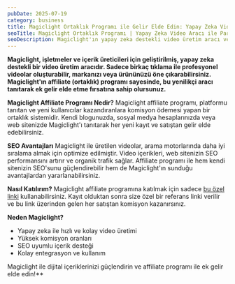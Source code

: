 ```yaml
---
pubDate: 2025-07-19
category: business
title: Magiclight Ortaklık Programı ile Gelir Elde Edin: Yapay Zeka Video Üretiminde Yeni Dönem
seoTitle: Magiclight Ortaklık Programı | Yapay Zeka Video Aracı ile Para Kazanma
seoDescription: Magiclight'ın yapay zeka destekli video üretim aracı ve affiliate programı ile SEO avantajları ve gelir fırsatlarını keşfedin.
---
```


**Magiclight, işletmeler ve içerik üreticileri için geliştirilmiş, yapay zeka destekli bir video üretim aracıdır. Sadece birkaç tıklama ile profesyonel videolar oluşturabilir, markanızı veya ürününüzü öne çıkarabilirsiniz. Magiclight'ın affiliate (ortaklık) programı sayesinde, bu yenilikçi aracı tanıtarak ek gelir elde etme fırsatına sahip olursunuz.**

**Magiclight Affiliate Programı Nedir?**
Magiclight affiliate programı, platformu tanıtan ve yeni kullanıcılar kazandıranlara komisyon ödemesi yapan bir ortaklık sistemidir. Kendi blogunuzda, sosyal medya hesaplarınızda veya web sitenizde Magiclight'ı tanıtarak her yeni kayıt ve satıştan gelir elde edebilirsiniz.

**SEO Avantajları**
Magiclight ile üretilen videolar, arama motorlarında daha iyi sıralama almak için optimize edilmiştir. Video içerikleri, web sitenizin SEO performansını artırır ve organik trafik sağlar. Affiliate programı ile hem kendi sitenizin SEO'sunu güçlendirebilir hem de Magiclight'ın sunduğu avantajlardan yararlanabilirsiniz.

**Nasıl Katılırım?**
Magiclight affiliate programına katılmak için sadece [bu özel linki](https://m.magiclight.ai/official-website?code=znzhjam01) kullanabilirsiniz. Kayıt olduktan sonra size özel bir referans linki verilir ve bu link üzerinden gelen her satıştan komisyon kazanırsınız.

**Neden Magiclight?**
- Yapay zeka ile hızlı ve kolay video üretimi
- Yüksek komisyon oranları
- SEO uyumlu içerik desteği
- Kolay entegrasyon ve kullanım

Magiclight ile dijital içeriklerinizi güçlendirin ve affiliate programı ile ek gelir elde edin!**
